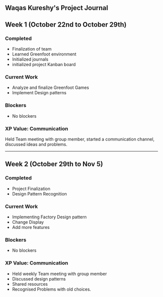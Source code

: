 ## Waqas Kureshy's Project Journal

## Week 1 (October 22nd to October 29th)

### Completed
* Finalization of team
* Learned Greenfoot environment
* Initialized journals
* initialized project Kanban board 
 

### Current Work
* Analyze and finalize Greenfoot Games
* Implement Design patterns

### Blockers
* No blockers

### XP Value: Communication
Held Team meeting with group member, started a communication channel, discussed ideas and problems.

-------------------------------

## Week 2 (October 29th to Nov 5)

### Completed
* Project Finalization
* Design Pattern Recognition
 

### Current Work
* Implementing Factory Design pattern
* Change Display
* Add more features

### Blockers
* No blockers

### XP Value: Communication
* Held weekly Team meeting with group member
* Discussed design patterns
* Shared resources
* Recognised Problems with old choices.


